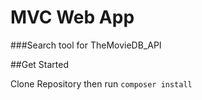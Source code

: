 # MVC Web App
###Search tool for TheMovieDB_API

##Get Started

Clone Repository then run ```composer install```

